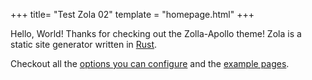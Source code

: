+++
title= "Test Zola 02"
template = "homepage.html"
+++

Hello, World! Thanks for checking out the Zolla-Apollo theme! Zola is a static site generator written in [Rust](https://www.rust-lang.org/).

Checkout all the [options you can configure](./posts/configuration) and the [example pages](./tags/example/).
